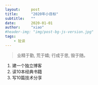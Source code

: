 ```yaml
---
layout:     post
title:      "2020年小目标"
subtitle:   ""
date:       2020-01-01
author:     "xiao"
#header-img: "img/post-bg-js-version.jpg"
tags:
    - 扯谈
---
```


> 业精于勤, 荒于嬉; 行成于思, 毁于随。

1. 建一个独立博客
2. 读10本经典书籍
3. 写10篇技术分享